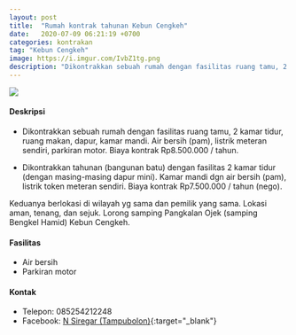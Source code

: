 ```yaml
---
layout: post
title:  "Rumah kontrak tahunan Kebun Cengkeh"
date:   2020-07-09 06:21:19 +0700
categories: kontrakan
tag: "Kebun Cengkeh"
image: https://i.imgur.com/IvbZ1tg.png
description: "Dikontrakkan sebuah rumah dengan fasilitas ruang tamu, 2 kamar tidur, ruang makan, dapur, kamar mandi. Air bersih (pam), listrik meteran sendiri, parkiran motor. Biaya kontrak Rp8.500.000 / tahun."
---
```

<div class="mb-4">
<image src="https://i.imgur.com/IvbZ1tg.png" class="img-fluid" />
</div>

#### Deskripsi
- Dikontrakkan sebuah rumah dengan fasilitas ruang tamu, 2 kamar tidur, ruang makan, dapur, kamar mandi. Air bersih (pam), listrik meteran sendiri, parkiran motor. Biaya kontrak Rp8.500.000 / tahun.

- Dikontrakkan tahunan (bangunan batu) dengan fasilitas 2 kamar tidur (dengan masing-masing dapur mini). Kamar mandi dgn air bersih (pam), listrik token meteran sendiri. Biaya kontrak Rp7.500.000 / tahun (nego).

Keduanya berlokasi di wilayah yg sama dan pemilik yang sama. Lokasi aman, tenang, dan sejuk. Lorong samping Pangkalan Ojek (samping Bengkel Hamid) Kebun Cengkeh.

#### Fasilitas
- Air bersih
- Parkiran motor

#### Kontak
- Telepon: 085254212248
- Facebook: [N Siregar (Tampubolon)](https://www.facebook.com/nabilah.tmpbolon "N Siregar (Tampubolon)"){:target="_blank"}